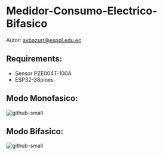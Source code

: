 # Medidor-Consumo-Electrico-Bifasico
Autor: avbazurt@espol.edu.ec

## Requirements:
- Sensor PZE004T-100A
- ESP32-38pines

## Modo Monofasico:
![github-small](https://github.com/TheLast20/Medidor-Consumo-Electrico-Bifasico/blob/main/Picture/MONOFASICO.png?raw=true)

## Modo Bifasico:
![github-small](https://github.com/TheLast20/Medidor-Consumo-Electrico-Bifasico/blob/main/Picture/BIFASICO.png?raw=true)
